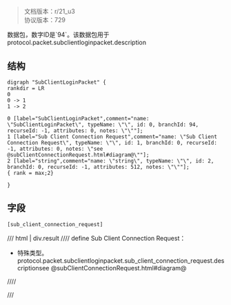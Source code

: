 # <!-- md:samp SubClientLoginPacket -->

> 文档版本：r/21_u3<br/>协议版本：729

<!-- md:samp SubClientLoginPacket -->数据包，数字ID是`94`。该数据包用于protocol.packet.subclientloginpacket.description

## 结构

```viz
digraph "SubClientLoginPacket" {
rankdir = LR
0
0 -> 1
1 -> 2

0 [label="SubClientLoginPacket",comment="name: \"SubClientLoginPacket\", typeName: \"\", id: 0, branchId: 94, recurseId: -1, attributes: 0, notes: \"\""];
1 [label="Sub Client Connection Request",comment="name: \"Sub Client Connection Request\", typeName: \"\", id: 1, branchId: 0, recurseId: -1, attributes: 0, notes: \"see @subClientConnectionRequest.html#diagram@\""];
2 [label="string",comment="name: \"string\", typeName: \"\", id: 2, branchId: 0, recurseId: -1, attributes: 512, notes: \"\""];
{ rank = max;2}

}

```

## 字段

```title='SubClientLoginPacket'
[sub_client_connection_request]
```

/// html | div.result
//// define
Sub Client Connection Request：[<!-- md:samp string -->](../types/string.md)

- 特殊类型。protocol.packet.subclientloginpacket.sub_client_connection_request.descriptionsee @subClientConnectionRequest.html#diagram@


////

///

